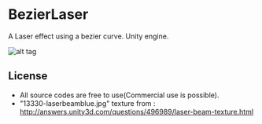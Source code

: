 # BezierLaser
A Laser effect using a bezier curve. Unity engine.

![alt tag](https://github.com/sunduk/BezierLaser/blob/master/preview.gif?raw=true)

## License
- All source codes are free to use(Commercial use is possible).
- "13330-laserbeamblue.jpg" texture from : http://answers.unity3d.com/questions/496989/laser-beam-texture.html
